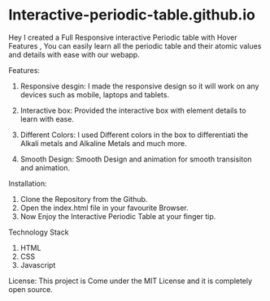# Interactive-periodic-table.github.io
 
Hey I created a Full Responsive interactive Periodic table with Hover Features , You can easily learn all the periodic table and their atomic values and details with ease with our webapp.

Features:
1. Responsive desgin: I made the responsive design so it will work on any devices such as mobile, laptops and tablets.

2. Interactive box: Provided the interactive box with element details to learn with ease.

3. Different Colors: I used Different colors in the box to differentiati the Alkali metals and Alkaline Metals and much more. 

4. Smooth Design: Smooth Design and animation for smooth transisiton and animation.


Installation:

1. Clone the Repository from the Github.
2. Open the index.html file in your favourite Browser.
3. Now Enjoy the Interactive Periodic Table at your finger tip.

Technology Stack
1. HTML
2. CSS
3. Javascript

License: 
This project is Come under the MIT License and it is completely open source.